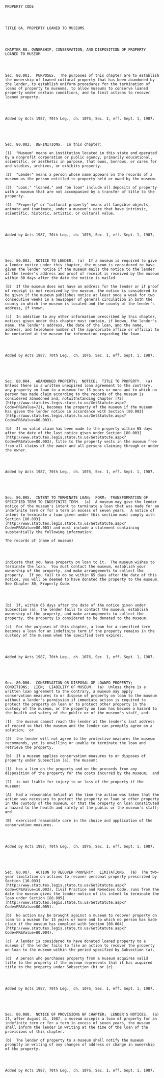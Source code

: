 ﻿
    
    
    	
    					
    
    
    PROPERTY CODE
    
      
    
    
    TITLE 6A. PROPERTY LOANED TO MUSEUMS
    
      
    
    
    CHAPTER 80. OWNERSHIP, CONSERVATION, AND DISPOSITION OF PROPERTY LOANED TO MUSEUM
    
      
    
    
    Sec. 80.001.  PURPOSES.  The purposes of this chapter are to establish the ownership of loaned cultural property that has been abandoned by the lender, to establish uniform procedures for the termination of loans of property to museums, to allow museums to conserve loaned property under certain conditions, and to limit actions to recover loaned property.
    
    
    
    
    Added by Acts 1987, 70th Leg., ch. 1076, Sec. 1, eff. Sept. 1, 1987.
    
    
    
    
    
    Sec. 80.002.  DEFINITIONS.  In this chapter:
    
    (1)  "Museum" means an institution located in this state and operated by a nonprofit corporation or public agency, primarily educational, scientific, or aesthetic in purpose, that owns, borrows, or cares for and studies, archives, or exhibits property.
    
    (2)  "Lender" means a person whose name appears on the records of a museum as the person entitled to property held or owed by the museum.
    
    (3)  "Loan," "loaned," and "on loan" include all deposits of property with a museum that are not accompanied by a transfer of title to the property.
    
    (4)  "Property" or "cultural property" means all tangible objects, animate and inanimate, under a museum's care that have intrinsic, scientific, historic, artistic, or cultural value.
    
    
    
    
    Added by Acts 1987, 70th Leg., ch. 1076, Sec. 1, eff. Sept. 1, 1987.
    
    
    
    
    
    Sec. 80.003.  NOTICE TO LENDER.  (a)  If a museum is required to give a lender notice under this chapter, the museum is considered to have given the lender notice if the museum mails the notice to the lender at the lender's address and proof of receipt is received by the museum within 30 days after the date the notice is mailed.
    
    (b)  If the museum does not have an address for the lender or if proof of receipt is not received by the museum, the notice is considered to be given if the museum publishes notice at least once a week for two consecutive weeks in a newspaper of general circulation in both the county in which the museum is located and the county of the lender's address, if known.
    
    (c)  In addition to any other information prescribed by this chapter, notices given under this chapter must contain, if known, the lender's name, the lender's address, the date of the loan, and the name, address, and telephone number of the appropriate office or official to be contacted at the museum for information regarding the loan.
    
    
    
    
    Added by Acts 1987, 70th Leg., ch. 1076, Sec. 1, eff. Sept. 1, 1987.
    
    
    
    
    
    Sec. 80.004.  ABANDONED PROPERTY;  NOTICE;  TITLE TO PROPERTY.  (a)  Unless there is a written unexpired loan agreement to the contrary, any property on loan to a museum for 15 years or more and to which no person has made claim according to the records of the museum is considered abandoned and, notwithstanding Chapter [72](http://www.statutes.legis.state.tx.us/GetStatute.aspx?Code=PR&Value=72), becomes the property of the museum if the museum has given the lender notice in accordance with Section [80.003](http://www.statutes.legis.state.tx.us/GetStatute.aspx?Code=PR&Value=80.003).
    
    (b)  If no valid claim has been made to the property within 65 days after the date of the last notice given under Section [80.003](http://www.statutes.legis.state.tx.us/GetStatute.aspx?Code=PR&Value=80.003), title to the property vests in the museum free from all claims of the owner and all persons claiming through or under the owner.
    
    
    
    
    Added by Acts 1987, 70th Leg., ch. 1076, Sec. 1, eff. Sept. 1, 1987.
    
    
    
    
    
    Sec. 80.005.  INTENT TO TERMINATE LOAN;  FORM;  TRANSFORMATION OF SPECIFIED TERM TO INDEFINITE TERM.  (a)  A museum may give the lender notice of the museum's intent to terminate a loan that was made for an indefinite term or for a term in excess of seven years.  A notice of intent to terminate a loan given under this section must comply with Section [80.003](http://www.statutes.legis.state.tx.us/GetStatute.aspx?Code=PR&Value=80.003) and must include a statement containing substantially the following information:
    
    The records of (name of museum)
    
      
    
    
    indicate that you have property on loan to it.  The museum wishes to terminate the loan.  You must contact the museum, establish your ownership of the property, and make arrangements to collect the property.  If you fail to do so within 65 days after the date of this notice, you will be deemed to have donated the property to the museum.  See Chapter 80, Property Code.
    
      
    
    
    (b)  If, within 65 days after the date of the notice given under Subsection (a), the lender fails to contact the museum, establish ownership of the property, and make arrangements to collect the property, the property is considered to be donated to the museum.
    
    (c)  For the purposes of this chapter, a loan for a specified term becomes a loan for an indefinite term if the property remains in the custody of the museum when the specified term expires.
    
    
    
    
    Added by Acts 1987, 70th Leg., ch. 1076, Sec. 1, eff. Sept. 1, 1987.
    
    
    
    
    
    Sec. 80.006.  CONSERVATION OR DISPOSAL OF LOANED PROPERTY;  CONDITIONS;  LIEN;  LIABILITY OF MUSEUM.  (a)  Unless there is a written loan agreement to the contrary, a museum may apply conservation measures to or dispose of property on loan to the museum without a lender's permission if immediate action is required to protect the property on loan or to protect other property in the custody of the museum, or the property on loan has become a hazard to the health and safety of the public or of the museum's staff, and:
    
    (1)  the museum cannot reach the lender at the lender's last address of record so that the museum and the lender can promptly agree on a solution;  or
    
    (2)  the lender will not agree to the protective measures the museum recommends, yet is unwilling or unable to terminate the loan and retrieve the property.
    
    (b)  If a museum applies conservation measures to or disposes of property under Subsection (a), the museum:
    
    (1)  has a lien on the property and on the proceeds from any disposition of the property for the costs incurred by the museum;  and
    
    (2)  is not liable for injury to or loss of the property if the museum:
    
    (A)  had a reasonable belief at the time the action was taken that the action was necessary to protect the property on loan or other property in the custody of the museum, or that the property on loan constituted a hazard to the health and safety of the public or the museum's staff;  and
    
    (B)  exercised reasonable care in the choice and application of the conservation measures.
    
    
    
    
    Added by Acts 1987, 70th Leg., ch. 1076, Sec. 1, eff. Sept. 1, 1987.
    
    
    
    
    
    Sec. 80.007.  ACTION TO RECOVER PROPERTY;  LIMITATIONS.  (a)  The two-year limitation on actions to recover personal property prescribed by Section [16.003](http://www.statutes.legis.state.tx.us/GetStatute.aspx?Code=CP&Value=16.003), Civil Practice and Remedies Code, runs from the date the museum gives the lender notice of its intent to terminate the loan under Section [80.005](http://www.statutes.legis.state.tx.us/GetStatute.aspx?Code=PR&Value=80.005).
    
    (b)  No action may be brought against a museum to recover property on loan to a museum for 15 years or more and to which no person has made claim if the museum has complied with Section [80.004](http://www.statutes.legis.state.tx.us/GetStatute.aspx?Code=PR&Value=80.004).
    
    (c)  A lender is considered to have donated loaned property to a museum if the lender fails to file an action to recover the property on loan to the museum within the period specified by Subsection (a).
    
    (d)  A person who purchases property from a museum acquires valid title to the property if the museum represents that it has acquired title to the property under Subsection (b) or (c).
    
    
    
    
    Added by Acts 1987, 70th Leg., ch. 1076, Sec. 1, eff. Sept. 1, 1987.
    
    
    
    
    
    Sec. 80.008.  NOTICE OF PROVISIONS OF CHAPTER;  LENDER'S NOTICES.  (a)  If, after August 31, 1987, a museum accepts a loan of property for an indefinite term or for a term in excess of seven years, the museum shall inform the lender in writing at the time of the loan of the provisions of this chapter.
    
    (b)  The lender of property to a museum shall notify the museum promptly in writing of any changes of address or change in ownership of the property.
    
    
    
    
    Added by Acts 1987, 70th Leg., ch. 1076, Sec. 1, eff. Sept. 1, 1987.
    
    
    
    
    				
